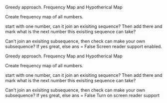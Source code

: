 
Greedy approach. Frequency Map and Hypotherical Map

Create frequency map of all numbers.

start with one number, can it join an exisiting sequence? Then add there and mark what is the next number this exisiting sequence can take?

Can't join an exisiting subsequence, then check can make your own subsequence? If yes great, else ans = False
Screen reader support enabled.
 
 
 		
Greedy approach. Frequency Map and Hypotherical Map

Create frequency map of all numbers.

start with one number, can it join an exisiting sequence? Then add there and mark what is the next number this exisiting sequence can take?

Can't join an exisiting subsequence, then check can make your own subsequence? If yes great, else ans = False
Turn on screen reader support
 
